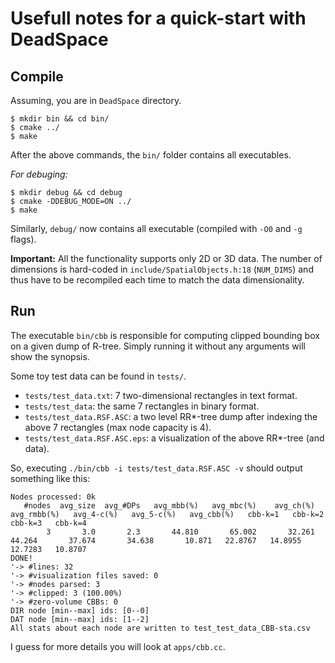 # Usefull notes for a quick-start with DeadSpace #

## Compile ##

Assuming, you are in `DeadSpace` directory.

```
$ mkdir bin && cd bin/
$ cmake ../
$ make
```

After the above commands, the `bin/` folder contains all executables.

*For debuging:*
```
$ mkdir debug && cd debug
$ cmake -DDEBUG_MODE=ON ../
$ make
```

Similarly, `debug/` now contains all executable (compiled with `-O0` and `-g` flags).

**Important:** All the functionality supports only 2D or 3D data. The number of dimensions
is hard-coded in `include/SpatialObjects.h:18` (`NUM_DIMS`) and thus have to be recompiled
each time to match the data dimensionality.

## Run ##

The executable `bin/cbb` is responsible for computing clipped bounding box on a
given dump of R-tree. Simply running it without any arguments will show the synopsis.

Some toy test data can be found in `tests/`.
- `tests/test_data.txt`: 7 two-dimensional rectangles in text format.
- `tests/test_data`:	 the same 7 rectangles in binary format.
- `tests/test_data.RSF.ASC`: a two level RR*-tree dump after indexing the above 7 
			     rectangles (max node capacity is 4).
- `tests/test_data.RSF.ASC.eps`: a visualization of the above RR*-tree (and data).

So, executing `./bin/cbb -i tests/test_data.RSF.ASC -v` should output something like this:

```
Nodes processed: 0k
   #nodes  avg_size  avg_#DPs   avg_mbb(%)   avg_mbc(%)    avg_ch(%)  avg_rmbb(%)   avg_4-c(%)   avg_5-c(%)   avg_cbb(%)   cbb-k=1   cbb-k=2   cbb-k=3   cbb-k=4
        3       3.0       2.3       44.810       65.002       32.261       44.264       37.674       34.638       10.871   22.8767   14.8955   12.7283   10.8707
DONE!
'-> #lines: 32
'-> #visualization files saved: 0
'-> #nodes parsed: 3
'-> #clipped: 3 (100.00%)
'-> #zero-volume CBBs: 0
DIR node [min--max] ids: [0--0]
DAT node [min--max] ids: [1--2]
All stats about each node are written to test_test_data_CBB-sta.csv
```

I guess for more details you will look at `apps/cbb.cc`.
